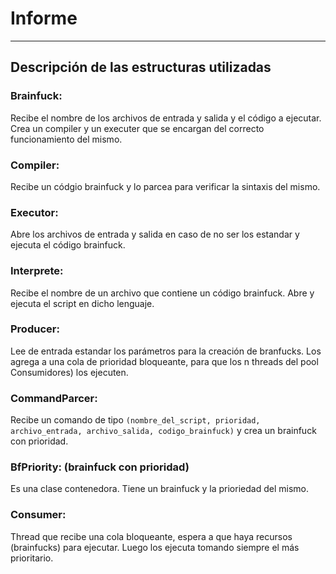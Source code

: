 # Informe
---
## Descripción de las estructuras utilizadas
 
### Brainfuck:
Recibe el nombre de los archivos de entrada y salida y el código a ejecutar. Crea un compiler y un executer que se encargan del correcto funcionamiento del mismo.

### Compiler:
Recibe un códgio brainfuck y lo parcea para verificar la sintaxis del mismo.

### Executor:
Abre los archivos de entrada y salida en caso de no ser los estandar y ejecuta el código brainfuck.

### Interprete: 
Recibe el nombre de un archivo que contiene un código brainfuck. Abre y ejecuta el script en dicho lenguaje.

### Producer: 
Lee de entrada estandar los parámetros para la creación de branfucks. Los agrega a una cola de prioridad bloqueante, para que los n threads del pool Consumidores) los ejecuten.

### CommandParcer:
Recibe un comando de tipo `(nombre_del_script, prioridad, archivo_entrada, archivo_salida, codigo_brainfuck)` y crea un brainfuck con prioridad.

### BfPriority: (brainfuck con prioridad)
Es una clase contenedora. Tiene un brainfuck y la prioriedad del mismo.

### Consumer:
Thread que recibe una cola bloqueante, espera a que haya recursos (brainfucks) para ejecutar. Luego los ejecuta tomando siempre el más prioritario.

